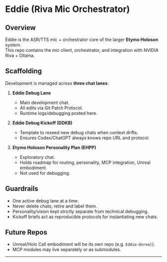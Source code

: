 # Eddie (Riva Mic Orchestrator)

## Overview
Eddie is the ASR/TTS mic + orchestrator core of the larger **Etymo Holoson** system.  
This repo contains the mic client, orchestrator, and integration with NVIDIA Riva + Ollama.

## Scaffolding
Development is managed across **three chat lanes**:

1. **Eddie Debug Lane**  
   - Main development chat.  
   - All edits via Git Patch Protocol.  
   - Runtime logs/debugging posted here.

2. **Eddie Debug Kickoff (DDKB)**  
   - Template to reseed new debug chats when context drifts.  
   - Ensures Codex/ChatGPT always knows repo URL and protocol.

3. **Etymo Holoson Personality Plan (EHPP)**  
   - Exploratory chat.  
   - Holds roadmap for routing, personality, MCP integration, Unreal embodiment.  
   - Not used for debugging.

## Guardrails
- One active debug lane at a time.  
- Never delete chats; retire and label them.  
- Personality/vision kept strictly separate from technical debugging.  
- Kickoff briefs act as reproducible protocols for instantiating new chats.

## Future Repos
- Unreal/Holo Call embodiment will be its own repo (e.g. `Eddie-Unreal`).  
- MCP modules may live separately or as submodules.

---
